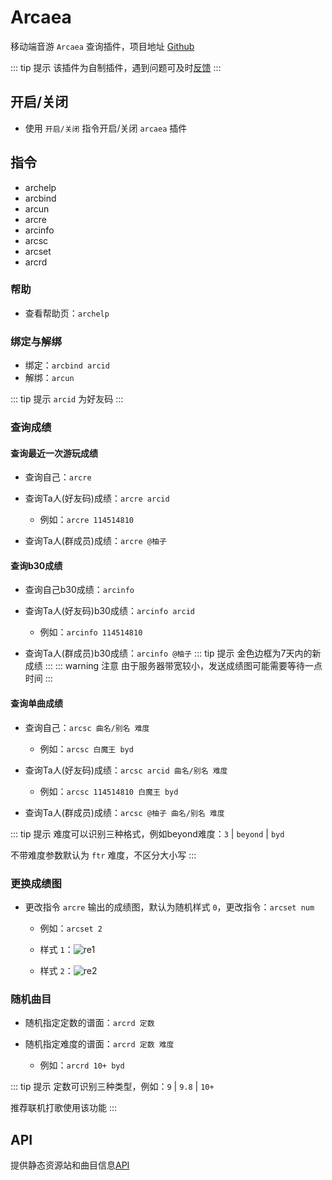 # Arcaea

移动端音游 `Arcaea` 查询插件，项目地址 [Github](https://github.com/Yuri-YuzuChaN/Arcaea-BAA)

::: tip 提示
该插件为自制插件，遇到问题可及时[反馈](/start/#bot出问题了怎么办)
:::

## 开启/关闭

- 使用 `开启/关闭` 指令开启/关闭 `arcaea` 插件

## 指令

- archelp
- arcbind
- arcun
- arcre
- arcinfo
- arcsc
- arcset
- arcrd

### 帮助

- 查看帮助页：`archelp`

### 绑定与解绑

- 绑定：`arcbind arcid`
- 解绑：`arcun`

::: tip 提示
`arcid` 为好友码
:::

### 查询成绩

#### 查询最近一次游玩成绩

- 查询自己：`arcre`
- 查询Ta人(好友码)成绩：`arcre arcid`

    - 例如：`arcre 114514810`
    
- 查询Ta人(群成员)成绩：`arcre @柚子`

#### 查询b30成绩

- 查询自己b30成绩：`arcinfo`

- 查询Ta人(好友码)b30成绩：`arcinfo arcid`

    - 例如：`arcinfo 114514810`

- 查询Ta人(群成员)b30成绩：`arcinfo @柚子`
::: tip 提示
金色边框为7天内的新成绩
:::
::: warning 注意
由于服务器带宽较小，发送成绩图可能需要等待一点时间
:::

#### 查询单曲成绩

- 查询自己：`arcsc 曲名/别名 难度`

    - 例如：`arcsc 白魔王 byd`

- 查询Ta人(好友码)成绩：`arcsc arcid 曲名/别名 难度`

    - 例如：`arcsc 114514810 白魔王 byd`

- 查询Ta人(群成员)成绩：`arcsc @柚子 曲名/别名 难度`

::: tip 提示
难度可以识别三种格式，例如beyond难度：`3` | `beyond` | `byd`

不带难度参数默认为 `ftr` 难度，不区分大小写
:::

### 更换成绩图

- 更改指令 `arcre` 输出的成绩图，默认为随机样式 `0`，更改指令：`arcset num`

    - 例如：`arcset 2`

    - 样式 `1`：![re1](/images/re1.png)

    - 样式 `2`：![re2](/images/re2.png)

### 随机曲目

- 随机指定定数的谱面：`arcrd 定数`
- 随机指定难度的谱面：`arcrd 定数 难度`

    - 例如：`arcrd 10+ byd`

::: tip 提示
定数可识别三种类型，例如：`9` | `9.8` | `10+`

推荐联机打歌使用该功能
:::

## API

提供静态资源站和曲目信息[API](/API/Arcaea.md)

